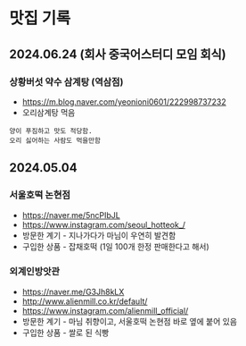 # 맛집 기록

## 2024.06.24 (회사 중국어스터디 모임 회식)

### 상황버섯 약수 삼계탕 (역삼점)

- https://m.blog.naver.com/yeonioni0601/222998737232
- 오리삼계탕 먹음
```
양이 푸짐하고 맛도 적당함.
오리 싫어하는 사람도 먹을만함
```


## 2024.05.04

### 서울호떡 논현점

- https://naver.me/5ncPIbJL
- https://www.instagram.com/seoul_hotteok_/
- 방문한 계기 - 지나가다가 마님이 우연히 발견함
- 구입한 상품 - 잡채호떡 (1일 100개 한정 판매한다고 해서)

### 외계인방앗관

- https://naver.me/G3Jh8kLX
- http://www.alienmill.co.kr/default/
- https://www.instagram.com/alienmill_official/
- 방문한 계기 - 마님 취향이고, 서울호떡 논현점 바로 옆에 붙어 있음
- 구입한 상품 - 쌀로 된 식빵

